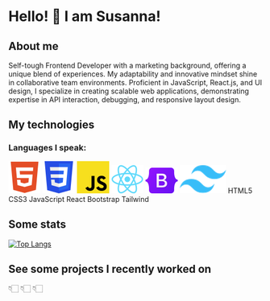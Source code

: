 # Hello! 👋 I am Susanna!

## About me

Self-tough Frontend Developer with a marketing background, offering a unique blend of experiences. My adaptability and innovative mindset shine in collaborative team environments. Proficient in JavaScript, React.js, and UI design, I specialize in creating scalable web applications, demonstrating expertise in API interaction, debugging, and responsive layout design. 

## My technologies

### Languages I speak:

![HTML5](icons/html5.png) ![CSS3](icons/CSS3.png) ![JavaScript](icons/javascript.png) ![React](icons/react.png) ![Bootstrap](icons/bootstrap.png) ![Tailwind](icons/tailwind.png) 
HTML5    CSS3    JavaScript    React    Bootstrap    Tailwind
    

## Some stats

[![Top Langs](https://github-readme-stats.vercel.app/api/top-langs/?username=shoproizoshlo&layout=compact&theme=dark&bg_color=22272e&title_color=ffffff&text_color=ffffff)](https://github.com/anuraghazra/github-readme-stats)

## See some projects I recently worked on

👇🏻 👇🏻 👇🏻

